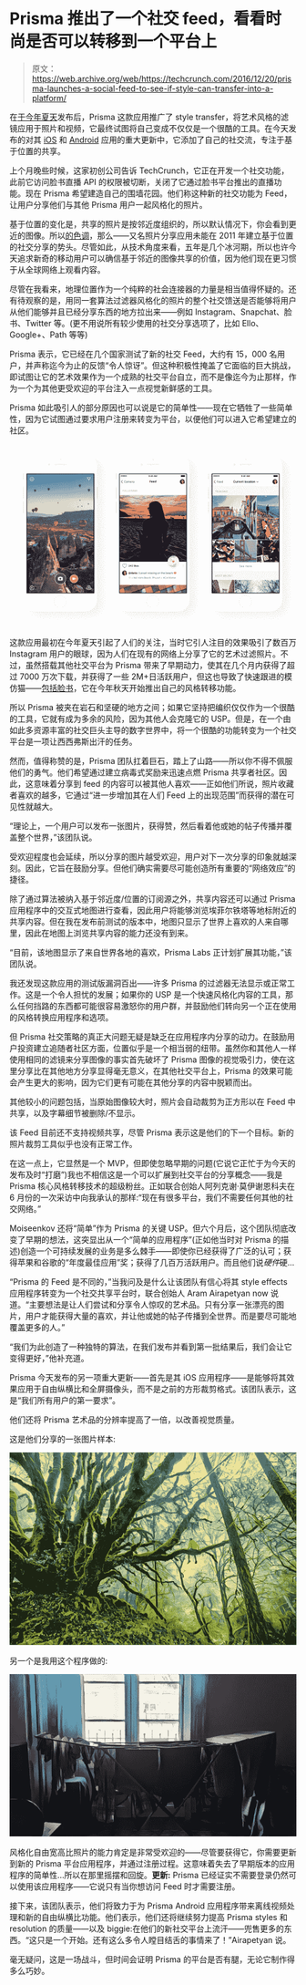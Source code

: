 # Prisma 推出了一个社交 feed，看看时尚是否可以转移到一个平台上

> 原文：<https://web.archive.org/web/https://techcrunch.com/2016/12/20/prisma-launches-a-social-feed-to-see-if-style-can-transfer-into-a-platform/>

在[于今年夏天](https://web.archive.org/web/20230403165736/https://techcrunch.com/2016/06/24/prisma-uses-ai-to-turn-your-photos-into-graphic-novel-fodder-double-quick/)发布后，Prisma 这款应用推广了 style transfer，将艺术风格的滤镜应用于照片和视频，它最终试图将自己变成不仅仅是一个很酷的工具。在今天发布的对其 [iOS](https://web.archive.org/web/20230403165736/https://itunes.apple.com/us/app/prisma-free-photo-editor-art/id1122649984?mt=8) 和 [Android](https://web.archive.org/web/20230403165736/https://play.google.com/store/apps/details?id=com.neuralprisma&hl=en) 应用的重大更新中，它添加了自己的社交流，专注于基于位置的共享。

上个月晚些时候，这家初创公司告诉 TechCrunch，它正在开发一个社交功能，此前它访问脸书直播 API 的权限被切断，关闭了它通过脸书平台推出的直播功能。现在 Prisma 希望建造自己的围墙花园。他们称这种新的社交功能为 Feed，让用户分享他们与其他 Prisma 用户一起风格化的照片。

基于位置的变化是，共享的照片是按邻近度组织的，所以默认情况下，你会看到更近的图像。所以[的色调](https://web.archive.org/web/20230403165736/https://techcrunch.com/2011/03/23/color-looks-to-reinvent-social-interaction-with-its-mobile-photo-app-and-41-million-in-funding/)，那么——又名照片分享应用未能在 2011 年建立基于位置的社交分享的势头。尽管如此，从技术角度来看，五年是几个冰河期，所以也许今天追求新奇的移动用户可以确信基于邻近的图像共享的价值，因为他们现在更习惯于从全球网络上观看内容。

尽管在我看来，地理位置作为一个纯粹的社会连接器的力量是相当值得怀疑的。还有待观察的是，用同一套算法过滤器风格化的照片的整个社交馈送是否能够将用户从他们能够并且已经分享东西的地方拉出来——例如 Instagram、Snapchat、脸书、Twitter 等。(更不用说所有较少使用的社交分享选项了，比如 Ello、Google+、Path 等等)

Prisma 表示，它已经在几个国家测试了新的社交 Feed，大约有 15，000 名用户，并声称迄今为止的反馈“令人惊讶”。但这种积极性掩盖了它面临的巨大挑战，即试图让它的艺术效果作为一个成熟的社交平台自立，而不是像迄今为止那样，作为一个为其他更受欢迎的平台注入一点视觉新鲜感的工具。

Prisma 如此吸引人的部分原因也可以说是它的简单性——现在它牺牲了一些简单性，因为它试图通过要求用户注册来转变为平台，以便他们可以进入它希望建立的社区。

[![GeoFeed](img/45e09d3e2be92ef9919f0825b02db850.png)](https://web.archive.org/web/20230403165736/https://techcrunch.com/2016/12/20/prisma-launches-a-social-feed-to-see-if-style-can-transfer-into-a-platform/slice2/)

这款应用最初在今年夏天引起了人们的关注，当时它引人注目的效果吸引了数百万 Instagram 用户的眼球，因为人们在现有的网络上分享了它的艺术过滤照片。不过，虽然搭载其他社交平台为 Prisma 带来了早期动力，使其在几个月内获得了超过 7000 万次下载，并获得了一些 2M+日活跃用户，但这也导致了快速跟进的模仿猫——[包括脸书](https://web.archive.org/web/20230403165736/https://techcrunch.com/2016/10/25/facebook-video-filters/)，它在今年秋天开始推出自己的风格转移功能。

所以 Prisma 被夹在岩石和坚硬的地方之间；如果它坚持把编织仅仅作为一个很酷的工具，它就有成为多余的风险，因为其他人会克隆它的 USP。但是，在一个由如此多资源丰富的社交巨头主导的数字世界中，将一个很酷的功能转变为一个社交平台是一项让西西弗斯出汗的任务。

然而，值得称赞的是，Prisma 团队扛着巨石，踏上了山路——所以你不得不佩服他们的勇气。他们希望通过建立病毒式奖励来迅速点燃 Prisma 共享者社区。因此，这意味着分享到 feed 的内容可以被其他人喜欢——正如他们所说，照片收藏者喜欢的越多，它通过“进一步增加其在人们 Feed 上的出现范围”而获得的潜在可见性就越大。

“理论上，一个用户可以发布一张图片，获得赞，然后看着他或她的帖子传播并覆盖整个世界，”该团队说。

受欢迎程度也会延续，所以分享的图片越受欢迎，用户对下一次分享的印象就越深刻。因此，它旨在鼓励分享。但他们确实需要尽可能创造所有重要的“网络效应”的捷径。

除了通过算法被纳入基于邻近度/位置的订阅源之外，共享内容还可以通过 Prisma 应用程序中的交互式地图进行查看，因此用户将能够浏览埃菲尔铁塔等地标附近的共享内容。但在我在发布前测试的版本中，地图只显示了世界上喜欢的人来自哪里，因此在地图上浏览共享内容的能力还没有到来。

“目前，该地图显示了来自世界各地的喜欢，Prisma Labs 正计划扩展其功能，”该团队说。

我还发现这款应用的测试版漏洞百出——许多 Prisma 的过滤器无法显示或正常工作。这是一个令人担忧的发展；如果你的 USP 是一个快速风格化内容的工具，那么任何挡路的东西都可能很容易激怒你的用户群，并鼓励他们转向另一个正在使用的风格转换应用程序和选项。

但 Prisma 社交策略的真正大问题无疑是缺乏在应用程序内分享的动力。在鼓励用户投资建立追随者社区方面，位置似乎是一个相当弱的纽带。虽然你和其他人一样使用相同的滤镜来分享图像的事实首先破坏了 Prisma 图像的视觉吸引力，使在这里分享比在其他地方分享显得毫无意义，在其他社交平台上，Prisma 的效果可能会产生更大的影响，因为它们更有可能在其他分享的内容中脱颖而出。

其他较小的问题包括，当原始图像较大时，照片会自动裁剪为正方形以在 Feed 中共享，以及字幕细节被删除/不显示。

该 Feed 目前还不支持视频共享，尽管 Prisma 表示这是他们的下一个目标。新的照片裁剪工具似乎也没有正常工作。

在这一点上，它显然是一个 MVP，但即使忽略早期的问题(它说它正忙于为今天的发布及时“打磨”)我也不相信这是一个可以扩展到社交平台的分享概念——我是 Prisma 核心风格转移技术的超级粉丝。正如联合创始人阿列克谢·莫伊谢恩科夫在 6 月份的一次采访中向我承认的那样:“现在有很多平台，我们不需要任何其他的社交网络。”

Moiseenkov 还将“简单”作为 Prisma 的关键 USP。但六个月后，这个团队彻底改变了早期的想法，这突显出从一个“简单的应用程序”(正如他当时对 Prisma 的描述)创造一个可持续发展的业务是多么棘手——即使你已经获得了广泛的认可；获得苹果和谷歌的“年度最佳应用”奖；获得了几百万活跃用户。而且他们说*硬件*硬…

“Prisma 的 Feed 是不同的，”当我问及是什么让该团队有信心将其 style effects 应用程序转变为一个社交共享平台时，联合创始人 Aram Airapetyan now 说道。“主要想法是让人们尝试和分享令人惊叹的艺术品。只有分享一张漂亮的图片，用户才能获得大量的喜欢，并让他或她的帖子传播到全世界。而是要尽可能地覆盖更多的人。”

“我们为此创造了一种独特的算法，在我们发布并看到第一批结果后，我们会让它变得更好，”他补充道。

Prisma 今天发布的另一项重大更新——首先是其 iOS 应用程序——是能够将其效果应用于自由纵横比和全屏摄像头，而不是之前的方形裁剪格式。该团队表示，这是“我们所有用户的第一要求”。

他们还将 Prisma 艺术品的分辨率提高了一倍，以改善视觉质量。

这是他们分享的一张图片样本:

[![Prisma larger aspect ratio](img/93d4e8024cf1af9208392cdcab20608e.png)](https://web.archive.org/web/20230403165736/https://techcrunch.com/2016/12/20/prisma-launches-a-social-feed-to-see-if-style-can-transfer-into-a-platform/5-1/)

另一个是我用这个程序做的:

[![Prisma](img/506107ec895d1179d4f12842818433ac.png)](https://web.archive.org/web/20230403165736/https://techcrunch.com/2016/12/20/prisma-launches-a-social-feed-to-see-if-style-can-transfer-into-a-platform/img_3896-2/)

风格化自由宽高比照片的能力肯定是非常受欢迎的——尽管要获得它，你需要更新到新的 Prisma 平台应用程序，并通过注册过程。这意味着失去了早期版本的应用程序的简单性…所以在那里摇摆和回旋。**更新:** Prisma 已经证实不需要登录仍然可以使用该应用程序——它说只有当你想访问 Feed 时才需要注册。

接下来，该团队表示，他们将致力于为 Prisma Android 应用程序带来离线视频处理和新的自由纵横比功能。他们表示，他们还将继续努力提高 Prisma styles 和 resolution 的质量——以及 biggie:在他们的新社交平台上流汗——兜售更多的东西。“这只是一个开始。还有这么多令人瞠目结舌的事情来了！”Airapetyan 说。

毫无疑问，这是一场战斗，但时间会证明 Prisma 的平台是否有腿，无论它制作得多么巧妙。